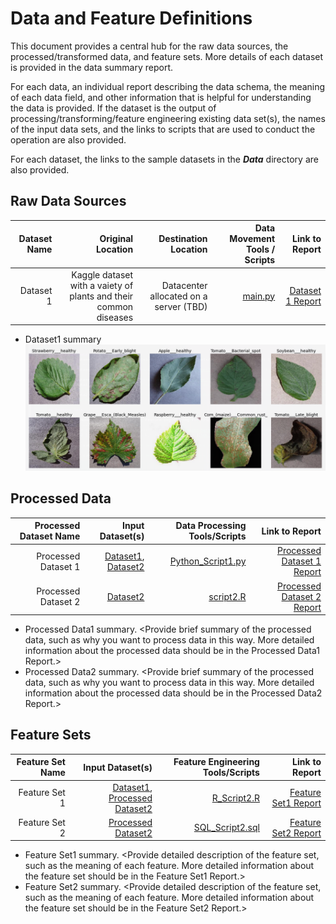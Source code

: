 # Data and Feature Definitions

This document provides a central hub for the raw data sources, the processed/transformed data, and feature sets. More details of each dataset is provided in the data summary report. 

For each data, an individual report describing the data schema, the meaning of each data field, and other information that is helpful for understanding the data is provided. If the dataset is the output of processing/transforming/feature engineering existing data set(s), the names of the input data sets, and the links to scripts that are used to conduct the operation are also provided. 

For each dataset, the links to the sample datasets in the _**Data**_ directory are also provided. 

## Raw Data Sources

| Dataset Name | Original Location   | Destination Location  | Data Movement Tools / Scripts | Link to Report |
| ---:| ---: | ---: | ---: | -----: |
| Dataset 1 | Kaggle dataset with a vaiety of plants and their common diseases | Datacenter allocated on a server (TBD) | [main.py](scripts/data_acquisition/main.py) | [Dataset 1 Report](scripts/data_acquisition/reports)|

* Dataset1 summary
![image showing a sample of the dataset 1](dataset1_Sample.png "Dataset1 Sample")


## Processed Data
| Processed Dataset Name | Input Dataset(s)   | Data Processing Tools/Scripts | Link to Report |
| ---:| ---: | ---: | ---: | 
| Processed Dataset 1 | [Dataset1](link/to/dataset1/report), [Dataset2](link/to/dataset2/report) | [Python_Script1.py](link/to/python/script/file/in/Code) | [Processed Dataset 1 Report](link/to/report1)|
| Processed Dataset 2 | [Dataset2](link/to/dataset2/report) |[script2.R](link/to/R/script/file/in/Code) | [Processed Dataset 2 Report](link/to/report2)|
* Processed Data1 summary. <Provide brief summary of the processed data, such as why you want to process data in this way. More detailed information about the processed data should be in the Processed Data1 Report.>
* Processed Data2 summary. <Provide brief summary of the processed data, such as why you want to process data in this way. More detailed information about the processed data should be in the Processed Data2 Report.> 

## Feature Sets

| Feature Set Name | Input Dataset(s)   | Feature Engineering Tools/Scripts | Link to Report |
| ---:| ---: | ---: | ---: | 
| Feature Set 1 | [Dataset1](link/to/dataset1/report), [Processed Dataset2](link/to/dataset2/report) | [R_Script2.R](link/to/R/script/file/in/Code) | [Feature Set1 Report](link/to/report1)|
| Feature Set 2 | [Processed Dataset2](link/to/dataset2/report) |[SQL_Script2.sql](link/to/sql/script/file/in/Code) | [Feature Set2 Report](link/to/report2)|

* Feature Set1 summary. <Provide detailed description of the feature set, such as the meaning of each feature. More detailed information about the feature set should be in the Feature Set1 Report.>
* Feature Set2 summary. <Provide detailed description of the feature set, such as the meaning of each feature. More detailed information about the feature set should be in the Feature Set2 Report.> 
